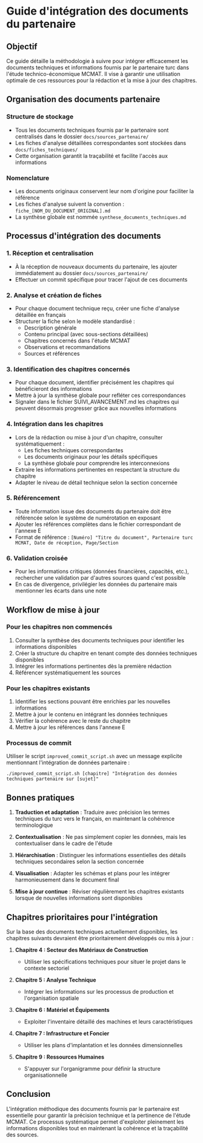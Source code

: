 # Guide d'intégration des documents du partenaire

## Objectif
Ce guide détaille la méthodologie à suivre pour intégrer efficacement les documents techniques et informations fournis par le partenaire turc dans l'étude technico-économique MCMAT. Il vise à garantir une utilisation optimale de ces ressources pour la rédaction et la mise à jour des chapitres.

## Organisation des documents partenaire

### Structure de stockage
- Tous les documents techniques fournis par le partenaire sont centralisés dans le dossier `docs/sources_partenaire/`
- Les fiches d'analyse détaillées correspondantes sont stockées dans `docs/fiches_techniques/`
- Cette organisation garantit la traçabilité et facilite l'accès aux informations

### Nomenclature
- Les documents originaux conservent leur nom d'origine pour faciliter la référence
- Les fiches d'analyse suivent la convention : `fiche_[NOM_DU_DOCUMENT_ORIGINAL].md`
- La synthèse globale est nommée `synthese_documents_techniques.md`

## Processus d'intégration des documents

### 1. Réception et centralisation
- À la réception de nouveaux documents du partenaire, les ajouter immédiatement au dossier `docs/sources_partenaire/`
- Effectuer un commit spécifique pour tracer l'ajout de ces documents

### 2. Analyse et création de fiches
- Pour chaque document technique reçu, créer une fiche d'analyse détaillée en français
- Structurer la fiche selon le modèle standardisé :
  * Description générale
  * Contenu principal (avec sous-sections détaillées)
  * Chapitres concernés dans l'étude MCMAT
  * Observations et recommandations
  * Sources et références

### 3. Identification des chapitres concernés
- Pour chaque document, identifier précisément les chapitres qui bénéficieront des informations
- Mettre à jour la synthèse globale pour refléter ces correspondances
- Signaler dans le fichier SUIVI_AVANCEMENT.md les chapitres qui peuvent désormais progresser grâce aux nouvelles informations

### 4. Intégration dans les chapitres
- Lors de la rédaction ou mise à jour d'un chapitre, consulter systématiquement :
  * Les fiches techniques correspondantes
  * Les documents originaux pour les détails spécifiques
  * La synthèse globale pour comprendre les interconnexions
- Extraire les informations pertinentes en respectant la structure du chapitre
- Adapter le niveau de détail technique selon la section concernée

### 5. Référencement
- Toute information issue des documents du partenaire doit être référencée selon le système de numérotation en exposant
- Ajouter les références complètes dans le fichier correspondant de l'annexe E
- Format de référence : `[Numéro] "Titre du document", Partenaire turc MCMAT, Date de réception, Page/Section`

### 6. Validation croisée
- Pour les informations critiques (données financières, capacités, etc.), rechercher une validation par d'autres sources quand c'est possible
- En cas de divergence, privilégier les données du partenaire mais mentionner les écarts dans une note

## Workflow de mise à jour

### Pour les chapitres non commencés
1. Consulter la synthèse des documents techniques pour identifier les informations disponibles
2. Créer la structure du chapitre en tenant compte des données techniques disponibles
3. Intégrer les informations pertinentes dès la première rédaction
4. Référencer systématiquement les sources

### Pour les chapitres existants
1. Identifier les sections pouvant être enrichies par les nouvelles informations
2. Mettre à jour le contenu en intégrant les données techniques
3. Vérifier la cohérence avec le reste du chapitre
4. Mettre à jour les références dans l'annexe E

### Processus de commit
Utiliser le script `improved_commit_script.sh` avec un message explicite mentionnant l'intégration de données partenaire :
```
./improved_commit_script.sh [chapitre] "Intégration des données techniques partenaire sur [sujet]"
```

## Bonnes pratiques

1. **Traduction et adaptation** : Traduire avec précision les termes techniques du turc vers le français, en maintenant la cohérence terminologique

2. **Contextualisation** : Ne pas simplement copier les données, mais les contextualiser dans le cadre de l'étude

3. **Hiérarchisation** : Distinguer les informations essentielles des détails techniques secondaires selon la section concernée

4. **Visualisation** : Adapter les schémas et plans pour les intégrer harmonieusement dans le document final

5. **Mise à jour continue** : Réviser régulièrement les chapitres existants lorsque de nouvelles informations sont disponibles

## Chapitres prioritaires pour l'intégration

Sur la base des documents techniques actuellement disponibles, les chapitres suivants devraient être prioritairement développés ou mis à jour :

1. **Chapitre 4 : Secteur des Matériaux de Construction**
   - Utiliser les spécifications techniques pour situer le projet dans le contexte sectoriel

2. **Chapitre 5 : Analyse Technique**
   - Intégrer les informations sur les processus de production et l'organisation spatiale

3. **Chapitre 6 : Matériel et Équipements**
   - Exploiter l'inventaire détaillé des machines et leurs caractéristiques

4. **Chapitre 7 : Infrastructure et Foncier**
   - Utiliser les plans d'implantation et les données dimensionnelles

5. **Chapitre 9 : Ressources Humaines**
   - S'appuyer sur l'organigramme pour définir la structure organisationnelle

## Conclusion

L'intégration méthodique des documents fournis par le partenaire est essentielle pour garantir la précision technique et la pertinence de l'étude MCMAT. Ce processus systématique permet d'exploiter pleinement les informations disponibles tout en maintenant la cohérence et la traçabilité des sources.
